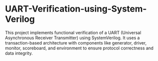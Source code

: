 # UART-Verification-using-System-Verilog
This project implements functional verification of a UART (Universal Asynchronous Receiver Transmitter) using SystemVerilog. It uses a transaction-based architecture with components like generator, driver, monitor, scoreboard, and environment to ensure protocol correctness and data integrity.
